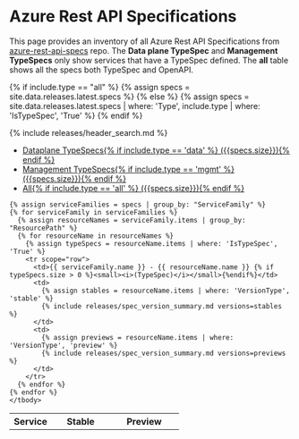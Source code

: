 # Azure Rest API Specifications

This page provides an inventory of all Azure Rest API Specifications from [azure-rest-api-specs](https://github.com/Azure/azure-rest-api-specs) repo. The **Data plane TypeSpec** and **Management TypeSpecs** only show services that have a TypeSpec defined. The **all** table shows all the specs both TypeSpec and OpenAPI. 

{% if include.type == "all" %}
  {% assign specs = site.data.releases.latest.specs %}
{% else %}
  {% assign specs = site.data.releases.latest.specs | where: 'Type', include.type | where: 'IsTypeSpec', 'True' %}
{% endif %}

{% include releases/header_search.md %}

<ul class="nav nav-tabs">
  <li class="nav-item {% if include.type == 'data' %}active{% endif %}">
    <a class="nav-link" href="{{ site.baseurl }}/releases/latest/specs.html">Dataplane TypeSpecs{% if include.type == 'data' %} ({{specs.size}}){% endif %}</a>
  </li>
  <li class="nav-item {% if include.type == 'mgmt' %}active{% endif %}">
    <a class="nav-link" href="{{ site.baseurl }}/releases/latest/mgmt/specs.html">Management TypeSpecs{% if include.type == 'mgmt' %} ({{specs.size}}){% endif %}</a>
  </li>
  <li class="nav-item {% if include.type == 'all' %}active{% endif %}">
    <a class="nav-link" href="{{ site.baseurl }}/releases/latest/all/specs.html">All{% if include.type == 'all' %} ({{specs.size}}){% endif %}</a>
  </li>
</ul>

<div class="table-responsive">
  <table class="table table-bordered table-condensed">
    <tr>
      <th scope="col" style="width: 25%;">Service</th>
      <th scope="col">Stable</th>
      <th scope="col">Preview</th>
    </tr>
    <tbody id="myTable">

    {% assign serviceFamilies = specs | group_by: "ServiceFamily" %}
    {% for serviceFamily in serviceFamilies %}
      {% assign resourceNames = serviceFamily.items | group_by: "ResourcePath" %}
      {% for resourceName in resourceNames %}
        {% assign typeSpecs = resourceName.items | where: 'IsTypeSpec', 'True' %}
        <tr scope="row">
          <td>{{ serviceFamily.name }} - {{ resourceName.name }} {% if typeSpecs.size > 0 %}<small><i>(TypeSpec)</i></small>{%endif%}</td>
          <td>
            {% assign stables = resourceName.items | where: 'VersionType', 'stable' %}
            {% include releases/spec_version_summary.md versions=stables %}
          </td>
          <td>
            {% assign previews = resourceName.items | where: 'VersionType', 'preview' %}
            {% include releases/spec_version_summary.md versions=previews %}
          </td>
        </tr>
      {% endfor %}
    {% endfor %}
    </tbody>
  </table>
</div>
